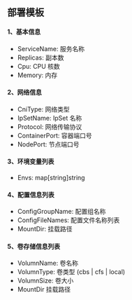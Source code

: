 ## 部署模板

#### 1、基本信息
+ ServiceName:                  服务名称            
+ Replicas:                     副本数              
+ Cpu:                          CPU 核数            
+ Memory:                       内存

#### 2、网络信息
+ CniType:                      网络类型
+ IpSetName:                    IpSet 名称
+ Protocol:                     网络传输协议
+ ContainerPort:                容器端口号
+ NodePort:                     节点端口号

#### 3、环境变量列表
+ Envs:                         map[string]string

#### 4、配置信息列表
+ ConfigGroupName:              配置组名称
+ ConfigFileNames:              配置文件名称列表
+ MountDir:                     挂载路径

#### 5、卷存储信息列表
+ VolumnName:                   卷名称
+ VolumnType:                   卷类型 (cbs | cfs | local)
+ VolumnSize:                   卷大小
+ MountDir                      挂载路径      

